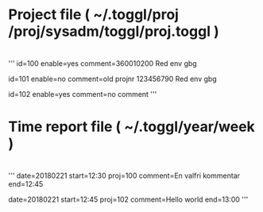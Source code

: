 #
# Project file ( ~/.toggl/proj /proj/sysadm/toggl/proj.toggl )
#
'''
id=100
enable=yes
comment=360010200 Red env gbg

id=101
enable=no
comment=old projnr 123456790 Red env gbg

id=102
enable=yes
comment=no comment
'''

#
# Time report file ( ~/.toggl/year/week )
#
'''
date=20180221
start=12:30
proj=100
comment=En valfri kommentar
end=12:45

date=20180221
start=12:45
proj=102
comment=Hello world
end=13:00
'''
